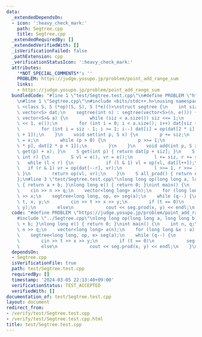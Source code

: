 ```yaml
---
data:
  _extendedDependsOn:
  - icon: ':heavy_check_mark:'
    path: Segtree.cpp
    title: Segtree.cpp
  _extendedRequiredBy: []
  _extendedVerifiedWith: []
  _isVerificationFailed: false
  _pathExtension: cpp
  _verificationStatusIcon: ':heavy_check_mark:'
  attributes:
    '*NOT_SPECIAL_COMMENTS*': ''
    PROBLEM: https://judge.yosupo.jp/problem/point_add_range_sum
    links:
    - https://judge.yosupo.jp/problem/point_add_range_sum
  bundledCode: "#line 1 \"test/Segtree.test.cpp\"\n#define PROBLEM \"https://judge.yosupo.jp/problem/point_add_range_sum\"\
    \n#line 1 \"Segtree.cpp\"\n#include <bits/stdc++.h>\nusing namespace std;\ntemplate\
    \ <class S, S (*op)(S, S), S (*e)()>\nstruct segtree {\n    int siz = 1;\n   \
    \ vector<S> dat;\n    segtree(int n) : segtree(vector<S>(n, e())) {}\n    segtree(const\
    \ vector<S>& a) {\n        while (siz < a.size()) siz <<= 1;\n        dat = vector<S>(siz\
    \ << 1, e());\n        for (int i = 0; i < a.size(); i++) dat[siz + i] = a[i];\n\
    \        for (int i = siz - 1; i >= 1; i--) dat[i] = op(dat[2 * i], dat[2 * i\
    \ + 1]);\n    }\n    void set(int p, S x) {\n        p += siz;\n        dat[p]\
    \ = x;\n        while (p > 0) {\n            p >>= 1;\n            dat[p] = op(dat[2\
    \ * p], dat[2 * p + 1]);\n        }\n    }\n    void add(int p, S x) { set(p,\
    \ get(p) + x); }\n    S get(int p) { return dat[p + siz]; }\n    S prod(int l,\
    \ int r) {\n        S vl = e(), vr = e();\n        l += siz, r += siz;\n     \
    \   while (l < r) {\n            if (l & 1) vl = op(vl, dat[l++]);\n         \
    \   if (r & 1) vr = op(dat[--r], vr);\n            l >>= 1, r >>= 1;\n       \
    \ }\n        return op(vl, vr);\n    }\n    S all_prod() { return dat[1]; }\n\
    };\n#line 3 \"test/Segtree.test.cpp\"\nlong long op(long long a, long long b)\
    \ { return a + b; }\nlong long e() { return 0; }\nint main() {\n    int n, q;\n\
    \    cin >> n >> q;\n    vector<long long> a(n);\n    for (long long &x : a) cin\
    \ >> x;\n    segtree<long long, op, e> seg(a);\n    while (q--) {\n        int\
    \ t, x, y;\n        cin >> t >> x >> y;\n        if (t == 0)\n            seg.add(x,\
    \ y);\n        else\n            cout << seg.prod(x, y) << endl;\n    }\n}\n"
  code: "#define PROBLEM \"https://judge.yosupo.jp/problem/point_add_range_sum\"\n\
    #include \"../Segtree.cpp\"\nlong long op(long long a, long long b) { return a\
    \ + b; }\nlong long e() { return 0; }\nint main() {\n    int n, q;\n    cin >>\
    \ n >> q;\n    vector<long long> a(n);\n    for (long long &x : a) cin >> x;\n\
    \    segtree<long long, op, e> seg(a);\n    while (q--) {\n        int t, x, y;\n\
    \        cin >> t >> x >> y;\n        if (t == 0)\n            seg.add(x, y);\n\
    \        else\n            cout << seg.prod(x, y) << endl;\n    }\n}"
  dependsOn:
  - Segtree.cpp
  isVerificationFile: true
  path: test/Segtree.test.cpp
  requiredBy: []
  timestamp: '2024-03-05 22:13:40+09:00'
  verificationStatus: TEST_ACCEPTED
  verifiedWith: []
documentation_of: test/Segtree.test.cpp
layout: document
redirect_from:
- /verify/test/Segtree.test.cpp
- /verify/test/Segtree.test.cpp.html
title: test/Segtree.test.cpp
---
```

